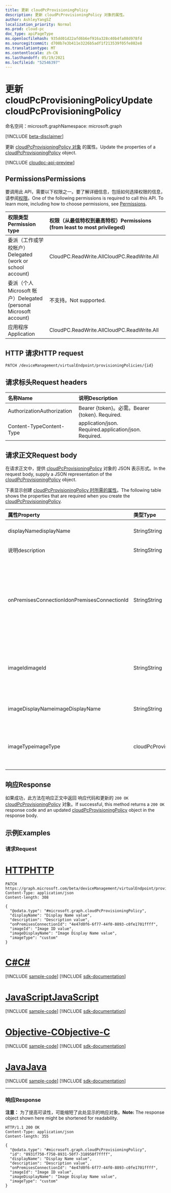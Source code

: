 ```yaml
---
title: 更新 cloudPcProvisioningPolicy
description: 更新 cloudPcProvisioningPolicy 对象的属性。
author: AshleyYangSZ
localization_priority: Normal
ms.prod: cloud-pc
doc_type: apiPageType
ms.openlocfilehash: 935dd01d22afd6b6ef916a328c40b4fa08d978fd
ms.sourcegitcommit: d700b7e3b411e3226b5adf1f213539f05fe802e8
ms.translationtype: MT
ms.contentlocale: zh-CN
ms.lasthandoff: 05/19/2021
ms.locfileid: "52546397"
---
```

# <a name="update-cloudpcprovisioningpolicy"></a><span data-ttu-id="bb523-103">更新 cloudPcProvisioningPolicy</span><span class="sxs-lookup"><span data-stu-id="bb523-103">Update cloudPcProvisioningPolicy</span></span>

<span data-ttu-id="bb523-104">命名空间：microsoft.graph</span><span class="sxs-lookup"><span data-stu-id="bb523-104">Namespace: microsoft.graph</span></span>

[!INCLUDE [beta-disclaimer](../../includes/beta-disclaimer.md)]

<span data-ttu-id="bb523-105">更新 [cloudPcProvisioningPolicy 对象](../resources/cloudpcprovisioningpolicy.md) 的属性。</span><span class="sxs-lookup"><span data-stu-id="bb523-105">Update the properties of a [cloudPcProvisioningPolicy](../resources/cloudpcprovisioningpolicy.md) object.</span></span>

[!INCLUDE [cloudpc-api-preview](../../includes/cloudpc-api-preview.md)]

## <a name="permissions"></a><span data-ttu-id="bb523-106">Permissions</span><span class="sxs-lookup"><span data-stu-id="bb523-106">Permissions</span></span>

<span data-ttu-id="bb523-p101">要调用此 API，需要以下权限之一。要了解详细信息，包括如何选择权限的信息，请参阅[权限](/graph/permissions-reference)。</span><span class="sxs-lookup"><span data-stu-id="bb523-p101">One of the following permissions is required to call this API. To learn more, including how to choose permissions, see [Permissions](/graph/permissions-reference).</span></span>

|<span data-ttu-id="bb523-109">权限类型</span><span class="sxs-lookup"><span data-stu-id="bb523-109">Permission type</span></span>|<span data-ttu-id="bb523-110">权限（从最低特权到最高特权）</span><span class="sxs-lookup"><span data-stu-id="bb523-110">Permissions (from least to most privileged)</span></span>|
|:---|:---|
|<span data-ttu-id="bb523-111">委派（工作或学校帐户）</span><span class="sxs-lookup"><span data-stu-id="bb523-111">Delegated (work or school account)</span></span>|<span data-ttu-id="bb523-112">CloudPC.ReadWrite.All</span><span class="sxs-lookup"><span data-stu-id="bb523-112">CloudPC.ReadWrite.All</span></span>|
|<span data-ttu-id="bb523-113">委派（个人 Microsoft 帐户）</span><span class="sxs-lookup"><span data-stu-id="bb523-113">Delegated (personal Microsoft account)</span></span>|<span data-ttu-id="bb523-114">不支持。</span><span class="sxs-lookup"><span data-stu-id="bb523-114">Not supported.</span></span>|
|<span data-ttu-id="bb523-115">应用程序</span><span class="sxs-lookup"><span data-stu-id="bb523-115">Application</span></span>|<span data-ttu-id="bb523-116">CloudPC.ReadWrite.All</span><span class="sxs-lookup"><span data-stu-id="bb523-116">CloudPC.ReadWrite.All</span></span>|

## <a name="http-request"></a><span data-ttu-id="bb523-117">HTTP 请求</span><span class="sxs-lookup"><span data-stu-id="bb523-117">HTTP request</span></span>

<!-- {
  "blockType": "ignored"
}
-->

``` http
PATCH /deviceManagement/virtualEndpoint/provisioningPolicies/{id}
```

## <a name="request-headers"></a><span data-ttu-id="bb523-118">请求标头</span><span class="sxs-lookup"><span data-stu-id="bb523-118">Request headers</span></span>

| <span data-ttu-id="bb523-119">名称</span><span class="sxs-lookup"><span data-stu-id="bb523-119">Name</span></span>          | <span data-ttu-id="bb523-120">说明</span><span class="sxs-lookup"><span data-stu-id="bb523-120">Description</span></span>                |
| :------------ | :------------------------  |
| <span data-ttu-id="bb523-121">Authorization</span><span class="sxs-lookup"><span data-stu-id="bb523-121">Authorization</span></span> | <span data-ttu-id="bb523-p102">Bearer {token}。必需。</span><span class="sxs-lookup"><span data-stu-id="bb523-p102">Bearer {token}. Required.</span></span>  |
| <span data-ttu-id="bb523-124">Content-Type</span><span class="sxs-lookup"><span data-stu-id="bb523-124">Content-Type</span></span>  | <span data-ttu-id="bb523-p103">application/json. Required.</span><span class="sxs-lookup"><span data-stu-id="bb523-p103">application/json. Required.</span></span>|

## <a name="request-body"></a><span data-ttu-id="bb523-127">请求正文</span><span class="sxs-lookup"><span data-stu-id="bb523-127">Request body</span></span>

<span data-ttu-id="bb523-128">在请求正文中，提供 [cloudPcProvisioningPolicy](../resources/cloudpcprovisioningpolicy.md) 对象的 JSON 表示形式。</span><span class="sxs-lookup"><span data-stu-id="bb523-128">In the request body, supply a JSON representation of the [cloudPcProvisioningPolicy](../resources/cloudpcprovisioningpolicy.md) object.</span></span>

<span data-ttu-id="bb523-129">下表显示创建 [cloudPcProvisioningPolicy 时所需的属性](../resources/cloudpcprovisioningpolicy.md)。</span><span class="sxs-lookup"><span data-stu-id="bb523-129">The following table shows the properties that are required when you create the [cloudPcProvisioningPolicy](../resources/cloudpcprovisioningpolicy.md).</span></span>

|<span data-ttu-id="bb523-130">属性</span><span class="sxs-lookup"><span data-stu-id="bb523-130">Property</span></span>|<span data-ttu-id="bb523-131">类型</span><span class="sxs-lookup"><span data-stu-id="bb523-131">Type</span></span>|<span data-ttu-id="bb523-132">说明</span><span class="sxs-lookup"><span data-stu-id="bb523-132">Description</span></span>|
|:---|:---|:---|
|<span data-ttu-id="bb523-133">displayName</span><span class="sxs-lookup"><span data-stu-id="bb523-133">displayName</span></span>|<span data-ttu-id="bb523-134">String</span><span class="sxs-lookup"><span data-stu-id="bb523-134">String</span></span>|<span data-ttu-id="bb523-135">设置显示名称策略的项。</span><span class="sxs-lookup"><span data-stu-id="bb523-135">The display name for the provisioning policy.</span></span> |
|<span data-ttu-id="bb523-136">说明</span><span class="sxs-lookup"><span data-stu-id="bb523-136">description</span></span>|<span data-ttu-id="bb523-137">String</span><span class="sxs-lookup"><span data-stu-id="bb523-137">String</span></span>|<span data-ttu-id="bb523-138">设置策略说明。</span><span class="sxs-lookup"><span data-stu-id="bb523-138">The provisioning policy description.</span></span>|
|<span data-ttu-id="bb523-139">onPremisesConnectionId</span><span class="sxs-lookup"><span data-stu-id="bb523-139">onPremisesConnectionId</span></span>|<span data-ttu-id="bb523-140">String</span><span class="sxs-lookup"><span data-stu-id="bb523-140">String</span></span>|<span data-ttu-id="bb523-141">cloudPcOnPremisesConnection 的 ID。</span><span class="sxs-lookup"><span data-stu-id="bb523-141">The ID of the cloudPcOnPremisesConnection.</span></span> <span data-ttu-id="bb523-142">若要确保云电脑具有网络连接并且它们已加入域，请选择与通过云电脑服务验证的虚拟网络的连接。</span><span class="sxs-lookup"><span data-stu-id="bb523-142">To ensure that cloud PCs have network connectivity and that they domain join, choose a connection with a virtual network that’s validated by the cloud PC service.</span></span>|
|<span data-ttu-id="bb523-143">imageId</span><span class="sxs-lookup"><span data-stu-id="bb523-143">imageId</span></span>|<span data-ttu-id="bb523-144">String</span><span class="sxs-lookup"><span data-stu-id="bb523-144">String</span></span>|<span data-ttu-id="bb523-145">你想要在云电脑中预配的操作系统映像的 ID。</span><span class="sxs-lookup"><span data-stu-id="bb523-145">The ID of the OS image you want to provision on cloud PCs.</span></span> <span data-ttu-id="bb523-146">库类型图像的格式为：{publisher_offer_sku}。</span><span class="sxs-lookup"><span data-stu-id="bb523-146">The format for a gallery type image is: {publisher_offer_sku}.</span></span>|
|<span data-ttu-id="bb523-147">imageDisplayName</span><span class="sxs-lookup"><span data-stu-id="bb523-147">imageDisplayName</span></span>|<span data-ttu-id="bb523-148">String</span><span class="sxs-lookup"><span data-stu-id="bb523-148">String</span></span>|<span data-ttu-id="bb523-149">要显示名称的操作系统映像的映像的映像。</span><span class="sxs-lookup"><span data-stu-id="bb523-149">The display name for the OS image you’re provisioning.</span></span>|
|<span data-ttu-id="bb523-150">imageType</span><span class="sxs-lookup"><span data-stu-id="bb523-150">imageType</span></span>|<span data-ttu-id="bb523-151">cloudPcProvisioningPolicyImageType</span><span class="sxs-lookup"><span data-stu-id="bb523-151">cloudPcProvisioningPolicyImageType</span></span>|<span data-ttu-id="bb523-152">你想要在云 (预配的操作系统映像) 库类型。</span><span class="sxs-lookup"><span data-stu-id="bb523-152">The type of OS image (custom or gallery) you want to provision on cloud PCs.</span></span> <span data-ttu-id="bb523-153">可取值为：`gallery`、`custom`。</span><span class="sxs-lookup"><span data-stu-id="bb523-153">Possible values are: `gallery`, `custom`.</span></span>|

## <a name="response"></a><span data-ttu-id="bb523-154">响应</span><span class="sxs-lookup"><span data-stu-id="bb523-154">Response</span></span>

<span data-ttu-id="bb523-155">如果成功，此方法在响应正文中返回 响应代码和更新的 `200 OK` [cloudPcProvisioningPolicy](../resources/cloudpcprovisioningpolicy.md) 对象。</span><span class="sxs-lookup"><span data-stu-id="bb523-155">If successful, this method returns a `200 OK` response code and an updated [cloudPcProvisioningPolicy](../resources/cloudpcprovisioningpolicy.md) object in the response body.</span></span>

## <a name="examples"></a><span data-ttu-id="bb523-156">示例</span><span class="sxs-lookup"><span data-stu-id="bb523-156">Examples</span></span>

### <a name="request"></a><span data-ttu-id="bb523-157">请求</span><span class="sxs-lookup"><span data-stu-id="bb523-157">Request</span></span>


# <a name="http"></a>[<span data-ttu-id="bb523-158">HTTP</span><span class="sxs-lookup"><span data-stu-id="bb523-158">HTTP</span></span>](#tab/http)
<!-- {
  "blockType": "request",
  "name": "update_provisioningpolicy"
}
-->

``` http
PATCH https://graph.microsoft.com/beta/deviceManagement/virtualEndpoint/provisioningPolicies/{id}
Content-Type: application/json
Content-length: 308

{
  "@odata.type": "#microsoft.graph.cloudPcProvisioningPolicy",
  "displayName": "Display Name value",
  "description": "Description value",
  "onPremisesConnectionId": "4e47d0f6-6f77-44f0-8893-c0fe1701ffff",
  "imageId": "Image ID value",
  "imageDisplayName": "Image Display Name value",
  "imageType": "custom"
}
```
# <a name="c"></a>[<span data-ttu-id="bb523-159">C#</span><span class="sxs-lookup"><span data-stu-id="bb523-159">C#</span></span>](#tab/csharp)
[!INCLUDE [sample-code](../includes/snippets/csharp/update-provisioningpolicy-csharp-snippets.md)]
[!INCLUDE [sdk-documentation](../includes/snippets/snippets-sdk-documentation-link.md)]

# <a name="javascript"></a>[<span data-ttu-id="bb523-160">JavaScript</span><span class="sxs-lookup"><span data-stu-id="bb523-160">JavaScript</span></span>](#tab/javascript)
[!INCLUDE [sample-code](../includes/snippets/javascript/update-provisioningpolicy-javascript-snippets.md)]
[!INCLUDE [sdk-documentation](../includes/snippets/snippets-sdk-documentation-link.md)]

# <a name="objective-c"></a>[<span data-ttu-id="bb523-161">Objective-C</span><span class="sxs-lookup"><span data-stu-id="bb523-161">Objective-C</span></span>](#tab/objc)
[!INCLUDE [sample-code](../includes/snippets/objc/update-provisioningpolicy-objc-snippets.md)]
[!INCLUDE [sdk-documentation](../includes/snippets/snippets-sdk-documentation-link.md)]

# <a name="java"></a>[<span data-ttu-id="bb523-162">Java</span><span class="sxs-lookup"><span data-stu-id="bb523-162">Java</span></span>](#tab/java)
[!INCLUDE [sample-code](../includes/snippets/java/update-provisioningpolicy-java-snippets.md)]
[!INCLUDE [sdk-documentation](../includes/snippets/snippets-sdk-documentation-link.md)]

---


### <a name="response"></a><span data-ttu-id="bb523-163">响应</span><span class="sxs-lookup"><span data-stu-id="bb523-163">Response</span></span>

<span data-ttu-id="bb523-164">**注意：** 为了提高可读性，可能缩短了此处显示的响应对象。</span><span class="sxs-lookup"><span data-stu-id="bb523-164">**Note:** The response object shown here might be shortened for readability.</span></span>
<!-- {
  "blockType": "response",
  "truncated": true,
  "@odata.type": "microsoft.graph.cloudPcProvisioningPolicy"
}
-->

``` http
HTTP/1.1 200 OK
Content-Type: application/json
Content-length: 355

{
  "@odata.type": "#microsoft.graph.cloudPcProvisioningPolicy",
  "id": "8931f750-f750-8931-50f7-318950f7ffff",
  "displayName": "Display Name value",
  "description": "Description value",
  "onPremisesConnectionId": "4e47d0f6-6f77-44f0-8893-c0fe1701ffff",
  "imageId": "Image ID value",
  "imageDisplayName": "Image Display Name value",
  "imageType": "custom"
}
```
